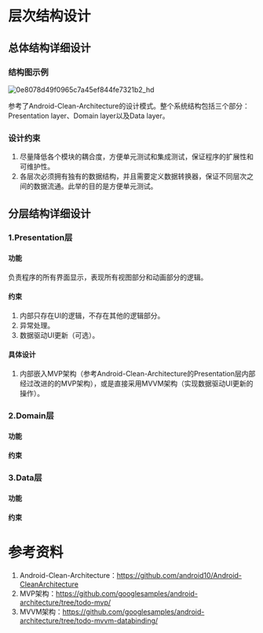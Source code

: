 # 层次结构设计

## 总体结构详细设计

### 结构图示例

![0e8078d49f0965c7a45ef844fe7321b2_hd](F:\SAIL\xueer\Framework\design\images\0e8078d49f0965c7a45ef844fe7321b2_hd.jpg)

参考了Android-Clean-Architecture的设计模式。整个系统结构包括三个部分：Presentation layer、Domain layer以及Data layer。

### 设计约束

1. 尽量降低各个模块的耦合度，方便单元测试和集成测试，保证程序的扩展性和可维护性。
2. 各层次必须拥有独有的数据结构，并且需要定义数据转换器，保证不同层次之间的数据流通。此举的目的是方便单元测试。



## 分层结构详细设计

### 1.Presentation层

#### 功能

负责程序的所有界面显示，表现所有视图部分和动画部分的逻辑。

#### 约束

1. 内部只存在UI的逻辑，不存在其他的逻辑部分。
2. 异常处理。
3. 数据驱动UI更新（可选）。

#### 具体设计

1. 内部嵌入MVP架构（参考Android-Clean-Architecture的Presentation层内部经过改进的的MVP架构），或是直接采用MVVM架构（实现数据驱动UI更新的操作）。



### 2.Domain层

#### 功能



#### 约束



### 3.Data层

#### 功能



#### 约束







# 参考资料

1. Android-Clean-Architecture：https://github.com/android10/Android-CleanArchitecture
2. MVP架构：https://github.com/googlesamples/android-architecture/tree/todo-mvp/
3. MVVM架构：https://github.com/googlesamples/android-architecture/tree/todo-mvvm-databinding/



